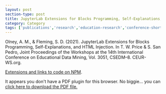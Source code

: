 ```yaml
---
layout: post
section-type: post
title: JupyterLab Extensions for Blocks Programming, Self-Explanations, and HTML Injection
category: Category
tags: ['publications','research','education-research','conference-short','datawhys','data-science','programming','ldi','blocks']
---
```


Olney, A. M., & Fleming, S. D. (2021). JupyterLab Extensions for Blocks Programming, Self-Explanations, and HTML Injection. In T. W. Price & S. San Pedro, Joint Proceedings of the Workshops at the 14th International Conference on Educational Data Mining, Vol. 3051, CSEDM–8. CEUR-WS.org.

[Extensions and links to code on NPM](https://www.npmjs.com/~aolney).


<object data="https://blogs.memphis.edu/aolney/files/2021/12/Olney2021-blockly-jupyterlab-data-CSEDM_8.pdf" type="application/pdf" width="100%" height="600px">
 
  <p>It appears you don't have a PDF plugin for this browser.
  No biggie... you can <a href="https://blogs.memphis.edu/aolney/files/2021/12/Olney2021-blockly-jupyterlab-data-CSEDM_8.pdf">click here to
  download the PDF file.</a></p>
  
</object>
